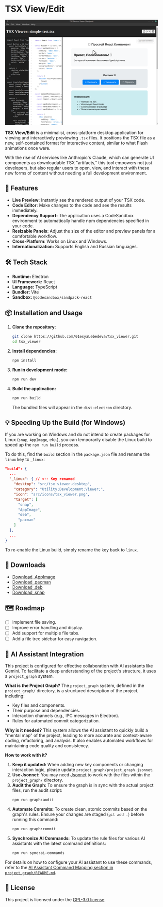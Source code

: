 # TSX View/Edit

![TSX View/Edit Screenshot](https://github.com/01esyaLebedeva/tsx_viewer/blob/7eb05d71a16647c4a9a5a6cd98b48c17cbf7274c/docs/images/screen_03_TSX_edit.png?raw=true)

**TSX View/Edit** is a minimalist, cross-platform desktop application for viewing and interactively previewing `.tsx` files. It positions the TSX file as a new, self-contained format for interactive content, similar to what Flash animations once were.

With the rise of AI services like Anthropic's Claude, which can generate UI components as downloadable TSX "artifacts," this tool empowers not just developers, but also regular users to open, view, and interact with these new forms of content without needing a full development environment.

## 🚀 Features

*   **Live Preview:** Instantly see the rendered output of your TSX code.
*   **Code Editor:** Make changes to the code and see the results immediately.
*   **Dependency Support:** The application uses a CodeSandbox environment to automatically handle npm dependencies specified in your code.
*   **Resizable Panels:** Adjust the size of the editor and preview panels for a comfortable workflow.
*   **Cross-Platform:** Works on Linux and Windows.
*   **Internationalization:** Supports English and Russian languages.

## 🛠️ Tech Stack

*   **Runtime:** Electron
*   **UI Framework:** React
*   **Language:** TypeScript
*   **Bundler:** Vite
*   **Sandbox:** `@codesandbox/sandpack-react`

## 📦 Installation and Usage

1.  **Clone the repository:**
    ```bash
    git clone https://github.com/01esyaLebedeva/tsx_viewer.git
    cd tsx_viewer
    ```

2.  **Install dependencies:**
    ```bash
    npm install
    ```

3.  **Run in development mode:**
    ```bash
    npm run dev
    ```

4.  **Build the application:**
    ```bash
    npm run build
    ```
    The bundled files will appear in the `dist-electron` directory.

## 💡 Speeding Up the Build (for Windows)

If you are working on Windows and do not intend to create packages for Linux (`snap`, `AppImage`, etc.), you can temporarily disable the Linux build to speed up the `npm run build` process.

To do this, find the `build` section in the `package.json` file and rename the `linux` key to `_linux`:

```json
"build": {
  ...
  "_linux": { // <-- Key renamed
    "desktop": "src/tsx_viewer.desktop",
    "category": "Utility;Development;Viewer;",
    "icon": "src/icons/tsx_viewer.png",
    "target": [
      "snap",
      "AppImage",
      "deb",
      "pacman"
    ]
  },
  ...
}
```

To re-enable the Linux build, simply rename the key back to `linux`.

## 💾 Downloads

*   [Download .AppImage](https://github.com/01esyaLebedeva/tsx_viewer/releases/download/v1.0.3/tsx-viewer-1.0.3.AppImage)
*   [Download .pacman](https://github.com/01esyaLebedeva/tsx_viewer/releases/download/v1.0.3/tsx-viewer-1.0.3.pacman)
*   [Download .deb](https://github.com/01esyaLebedeva/tsx_viewer/releases/download/v1.0.3/tsx-viewer_1.0.3_amd64.deb)
*   [Download .snap](https://github.com/01esyaLebedeva/tsx_viewer/releases/download/v1.0.3/tsx-viewer_1.0.3_amd64.snap)

## 🗺️ Roadmap

*   [ ] Implement file saving.
*   [ ] Improve error handling and display.
*   [ ] Add support for multiple file tabs.
*   [ ] Add a file tree sidebar for easy navigation.

## 🤖 AI Assistant Integration

This project is configured for effective collaboration with AI assistants like Gemini. To facilitate a deep understanding of the project's structure, it uses a `project_graph` system.

**What is the Project Graph?**
The `project_graph` system, defined in the `project_graph/` directory, is a structured description of the project, including:
*   Key files and components.
*   Their purpose and dependencies.
*   Interaction channels (e.g., IPC messages in Electron).
*   Rules for automated commit categorization.

**Why is it needed?**
This system allows the AI assistant to quickly build a "mental map" of the project, leading to more accurate and context-aware coding, refactoring, and analysis. It also enables automated workflows for maintaining code quality and consistency.

**How to work with it?**
1.  **Keep it updated:** When adding new key components or changing interaction logic, please update `project_graph/project_graph.jsonnet`.
2.  **Use Jsonnet:** You may need [Jsonnet](https://jsonnet.org/) to work with the files within the `project_graph/` directory.
3.  **Audit the Graph:** To ensure the graph is in sync with the actual project files, run the audit script:
    ```bash
    npm run graph:audit
    ```
4.  **Automate Commits:** To create clean, atomic commits based on the graph's rules. Ensure your changes are staged (`git add .`) before running this command:
    ```bash
    npm run graph:commit
    ```
5.  **Synchronize AI Commands:** To update the rule files for various AI assistants with the latest command definitions:
    ```bash
    npm run sync:ai-commands
    ```

For details on how to configure your AI assistant to use these commands, refer to the [AI Assistant Command Mapping section in `project_graph/README.md`](project_graph/README.md#ai-assistant-command-mapping).

## 📄 License

This project is licensed under the [GPL-3.0 license](LICENSE)